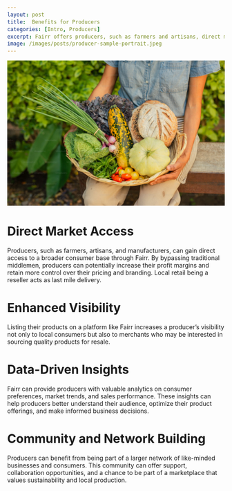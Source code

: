 ```yaml
---
layout: post
title:  Benefits for Producers
categories: [Intro, Producers]
excerpt: Fairr offers producers, such as farmers and artisans, direct market access to a broader consumer base, increased visibility, data-driven insights, and community support, enabling them to enhance profits, optimize products, and connect with like-minded businesses and consumers.
image: /images/posts/producer-sample-portrait.jpeg
---
```

![Food producers](/images/posts/producer-sample-portrait.jpeg "Food producers")

# Direct Market Access
Producers, such as farmers, artisans, and manufacturers, can gain direct access to a broader consumer base through Fairr. By bypassing traditional middlemen, producers can potentially increase their profit margins and retain more control over their pricing and branding. Local retail being a reseller acts as last mile delivery.

# Enhanced Visibility
Listing their products on a platform like Fairr increases a producer’s visibility not only to local consumers but also to merchants who may be interested in sourcing quality products for resale.

# Data-Driven Insights
Fairr can provide producers with valuable analytics on consumer preferences, market trends, and sales performance. These insights can help producers better understand their audience, optimize their product offerings, and make informed business decisions.

# Community and Network Building
Producers can benefit from being part of a larger network of like-minded businesses and consumers. This community can offer support, collaboration opportunities, and a chance to be part of a marketplace that values sustainability and local production.